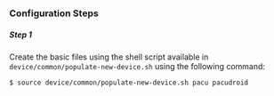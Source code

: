 ### Configuration Steps

##### Step 1
Create the basic files using the shell script available in ```device/common/populate-new-device.sh``` using the following command:
```
$ source device/common/populate-new-device.sh pacu pacudroid 
```

